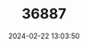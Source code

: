 ---
title: "36887"
category: "Dendropanax williamsii"
draft: false
date: 2024-02-22 13:03:50
languages:
  Quechua: ["Achcu-isman"]
---